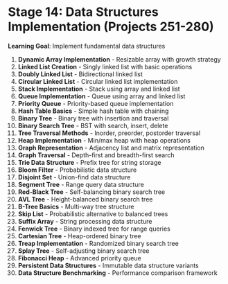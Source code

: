 # Stage 14: Data Structures Implementation (Projects 251-280)

**Learning Goal**: Implement fundamental data structures

1. **Dynamic Array Implementation** - Resizable array with growth strategy
2. **Linked List Creation** - Singly linked list with basic operations
3. **Doubly Linked List** - Bidirectional linked list
4. **Circular Linked List** - Circular linked list implementation
5. **Stack Implementation** - Stack using array and linked list
6. **Queue Implementation** - Queue using array and linked list
7. **Priority Queue** - Priority-based queue implementation
8. **Hash Table Basics** - Simple hash table with chaining
9. **Binary Tree** - Binary tree with insertion and traversal
10. **Binary Search Tree** - BST with search, insert, delete
11. **Tree Traversal Methods** - Inorder, preorder, postorder traversal
12. **Heap Implementation** - Min/max heap with heap operations
13. **Graph Representation** - Adjacency list and matrix representation
14. **Graph Traversal** - Depth-first and breadth-first search
15. **Trie Data Structure** - Prefix tree for string storage
16. **Bloom Filter** - Probabilistic data structure
17. **Disjoint Set** - Union-find data structure
18. **Segment Tree** - Range query data structure
19. **Red-Black Tree** - Self-balancing binary search tree
20. **AVL Tree** - Height-balanced binary search tree
21. **B-Tree Basics** - Multi-way tree structure
22. **Skip List** - Probabilistic alternative to balanced trees
23. **Suffix Array** - String processing data structure
24. **Fenwick Tree** - Binary indexed tree for range queries
25. **Cartesian Tree** - Heap-ordered binary tree
26. **Treap Implementation** - Randomized binary search tree
27. **Splay Tree** - Self-adjusting binary search tree
28. **Fibonacci Heap** - Advanced priority queue
29. **Persistent Data Structures** - Immutable data structure variants
30. **Data Structure Benchmarking** - Performance comparison framework
